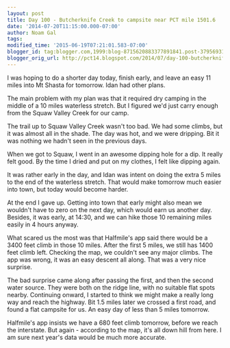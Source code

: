 ```yaml
---
layout: post
title: Day 100 - Butcherknife Creek to campsite near PCT mile 1501.6
date: '2014-07-20T11:15:00.000-07:00'
author: Noam Gal
tags:
modified_time: '2015-06-19T07:21:01.583-07:00'
blogger_id: tag:blogger.com,1999:blog-8715620883377891841.post-3795693151971435960
blogger_orig_url: http://pct14.blogspot.com/2014/07/day-100-butcherknife-creek-to-campsite.html
---
```

I was hoping to do a shorter day today, finish early, and leave an easy 11 miles into Mt Shasta for tomorrow. Idan had other plans.

The main problem with my plan was that it required dry camping in the middle of a 10 miles waterless stretch. But I figured we'd just carry enough from the Squaw Valley Creek for our camp.

The trail up to Squaw Valley Creek wasn't too bad. We had some climbs, but it was almost all in the shade. The day was hot, and we were dripping. Bit it was nothing we hadn't seen in the previous days.

When we got to Squaw, I went in an awesome dipping hole for a dip. It really felt good. By the time I dried and put on my clothes, I felt like dipping again.

It was rather early in the day, and Idan was intent on doing the extra 5 miles to the end of the waterless stretch. That would make tomorrow much easier into town, but today would become harder.

At the end I gave up. Getting into town that early might also mean we wouldn't have to zero on the next day, which would earn us another day. Besides, it was early, at 14:30, and we can hike those 10 remaining miles easily in 4 hours anyway.

What scared us the most was that Halfmile's app said there would be a 3400 feet climb in those 10 miles. After the first 5 miles, we still has 1400 feet climb left. Checking the map, we couldn't see any major climbs. The app was wrong, it was an easy descent all along. That was a very nice surprise.

The bad surprise came along after passing the first, and then the second water source. They were both on the ridge line, with no suitable flat spots nearby. Continuing onward, I started to think we might make a really long way and reach the highway. Bit 1.5 miles later we crossed a first road, and found a flat campsite for us. An easy day of less than 5 miles tomorrow.

Halfmile's app insists we have a 680 feet climb tomorrow, before we reach the interstate. But again - according to the map, it's all down hill from here. I am sure next year's data would be much more accurate.

